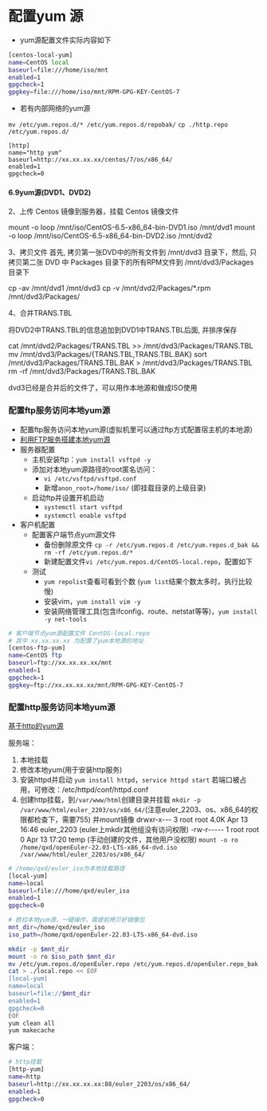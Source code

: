 # 配置yum 源

* yum源配置文件实际内容如下

```sh
[centos-local-yum]
name=CentOS local
baseurl=file:///home/iso/mnt
enabled=1
gpgcheck=1
gpgkey=file:///home/iso/mnt/RPM-GPG-KEY-CentOS-7
```

* 若有内部网络的yum源

`mv /etc/yum.repos.d/* /etc/yum.repos.d/repobak/`
`cp ./http.repo /etc/yum.repos.d/`

```
[http]
name="http yum"
baseurl=http://xx.xx.xx.xx/centos/7/os/x86_64/
enabled=1
gpgcheck=0
```

#### 6.9yum源(DVD1、DVD2)

2、上传 Centos 镜像到服务器，挂载 Centos 镜像文件

mount -o loop /mnt/iso/CentOS-6.5-x86_64-bin-DVD1.iso /mnt/dvd1
mount -o loop /mnt/iso/CentOS-6.5-x86_64-bin-DVD2.iso /mnt/dvd2

3、拷贝文件
首先, 拷贝第一张DVD中的所有文件到 /mnt/dvd3 目录下，然后, 只拷贝第二张 DVD 中 Packages 目录下的所有RPM文件到 /mnt/dvd3/Packages 目录下

cp -av /mnt/dvd1 /mnt/dvd3
cp -v /mnt/dvd2/Packages/*.rpm /mnt/dvd3/Packages/

4、合并TRANS.TBL

将DVD2中TRANS.TBL的信息追加到DVD1中TRANS.TBL后面, 并排序保存

cat /mnt/dvd2/Packages/TRANS.TBL >> /mnt/dvd3/Packages/TRANS.TBL
mv /mnt/dvd3/Packages/{TRANS.TBL,TRANS.TBL.BAK}
sort /mnt/dvd3/Packages/TRANS.TBL.BAK > /mnt/dvd3/Packages/TRANS.TBL
rm -rf /mnt/dvd3/Packages/TRANS.TBL.BAK

dvd3已经是合并后的文件了，可以用作本地源和做成ISO使用

### 配置ftp服务访问本地yum源

* 配置ftp服务访问本地yum源(虚拟机里可以通过ftp方式配置宿主机的本地源)
* [利用FTP服务搭建本地yum源](https://blog.csdn.net/weixin_43458720/article/details/88728816)
* 服务器配置
    - 主机安装ftp：`yum install vsftpd -y`
    - 添加对本地yum源路径的root匿名访问：
        + `vi /etc/vsftpd/vsftpd.conf`
        + 新增`anon_root=/home/iso/` (即挂载目录的上级目录)
    - 启动ftp并设置开机启动
        + `systemctl start vsftpd`
        + `systemctl enable vsftpd`
* 客户机配置
    - 配置客户端节点yum源文件
        + 备份删除原文件 `cp -r /etc/yum.repos.d /etc/yum.repos.d_bak && rm -rf /etc/yum.repos.d/*`
        + 新建配置文件`vi /etc/yum.repos.d/CentOS-local.repo`，配置如下
    - 测试
        + `yum repolist`查看可看到个数 (`yum list`结果个数太多时，执行比较慢)
        + 安装vim，`yum install vim -y`
        + 安装网络管理工具(包含ifconfig、route、netstat等等)，`yum install -y net-tools`

```sh
# 客户端节点yum源配置文件 CentOS-local.repo
# 其中 xx.xx.xx.xx 为配置了yum本地源的地址
[centos-ftp-yum]
name=CentOS ftp
baseurl=ftp://xx.xx.xx.xx/mnt
enabled=1
gpgcheck=1
gpgkey=ftp://xx.xx.xx.xx/mnt/RPM-GPG-KEY-CentOS-7
```

### 配置http服务访问本地yum源

[基于http的yum源](https://blog.csdn.net/bayin4937/article/details/100949916)

服务端：
1. 本地挂载
2. 修改本地yum(用于安装http服务)
3. 安装httpd并启动 `yum install httpd`，`service httpd start`
    若端口被占用，可修改：/etc/httpd/conf/httpd.conf
4. 创建http挂载，到`/var/www/html`创建目录并挂载
    `mkdir -p /var/www/html/euler_2203/os/x86_64/`(注意euler_2203、os、x86_64的权限都检查下，需要755) 并mount镜像
        drwxr-x--- 3 root root 4.0K Apr 13 16:46 euler_2203 (euler上mkdir其他组没有访问权限)
        -rw-r----- 1 root         root      0 Apr 13 17:20 temp (手动创建的文件，其他用户没权限)
    `mount -o ro /home/qxd/openEuler-22.03-LTS-x86_64-dvd.iso /var/www/html/euler_2203/os/x86_64/`

```sh
# /home/qxd/euler_iso为本地挂载路径
[local-yum]
name=local
baseurl=file:///home/qxd/euler_iso
enabled=1
gpgcheck=0
```

```sh
# 欧拉本地yum源，一键操作，需提前拷贝好镜像包
mnt_dir=/home/qxd/euler_iso
iso_path=/home/qxd/openEuler-22.03-LTS-x86_64-dvd.iso

mkdir -p $mnt_dir
mount -o ro $iso_path $mnt_dir
mv /etc/yum.repos.d/openEuler.repo /etc/yum.repos.d/openEuler.repo_bak
cat > ./local.repo << EOF
[local-yum]
name=local
baseurl=file://$mnt_dir
enabled=1
gpgcheck=0
EOF
yum clean all
yum makecache
```

客户端：

```sh
# http挂载
[http-yum]
name=http
baseurl=http://xx.xx.xx.xx:88/euler_2203/os/x86_64/
enabled=1
gpgcheck=0
```